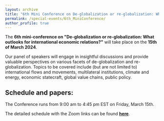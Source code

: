 ```yaml
---
layout: archive
title: "6th Mini Conference on De-globalization or re-globalization: What outlooks for international economic relations?"
permalink: /special-events/6th_MiniConference/
author_profile: true
---
```



The **6th mini-conference on "De-globalization or re-globalization: What outlooks for international economic relations?"** will take place on the **15th of March 2024**.

Our panel of speakers will engage in insightful discussions and provide valuable perspectives on various facets of de-globalization and re-globalization. Topics to be covered include (but are not limited to) international flows and movements, multilateral institutions, climate and energy, economic statecraft, global value chains, public policy.

## Schedule and papers:
The Conference runs from 9:00 am to 4:45 pm EST on Friday, March 15th. 

The detailed schedule with the Zoom links can be found **<a href="https://gsipe-workshop.github.io/files/GSIPE 6th Mini Conference.pdf">here</a>**. 

